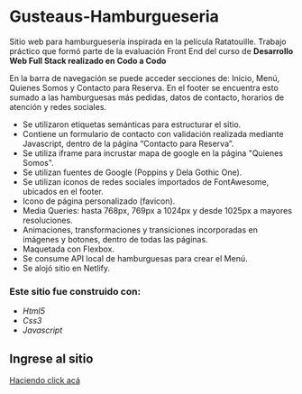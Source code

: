 # Gusteaus-Hamburgueseria
Sitio web para hamburguesería inspirada en la película Ratatouille. Trabajo práctico que formó parte de la evaluación Front End del curso de <strong>Desarrollo Web Full Stack realizado en Codo a Codo</strong>

En la barra de navegación se puede acceder secciones de: Inicio, Menú, Quienes Somos y Contacto para Reserva. En el footer se encuentra esto sumado a las hamburguesas más pedidas, datos de contacto, horarios de atención y redes sociales.

- Se utilizaron etiquetas semánticas para estructurar el sitio.
- Contiene un formulario de contacto con validación realizada mediante Javascript, dentro de la página “Contacto para Reserva”.
- Se utiliza iframe para incrustar mapa de google en la página "Quienes Somos".
- Se utilizan fuentes de Google (Poppins y Dela Gothic One).
- Se utilizan íconos de redes sociales importados de FontAwesome, ubicados en el footer.
- Icono de página personalizado (favicon).
- Media Queries: hasta 768px, 769px a 1024px y desde 1025px a mayores resoluciones.
- Animaciones, transformaciones y transiciones incorporadas en imágenes y botones, dentro de todas las páginas. 
- Maquetada con Flexbox.
- Se consume API local de hamburguesas para crear el Menú.
- Se alojó sitio en Netlify.

### Este sitio fue construido con:
- *Html5*
- *Css3*
- *Javascript*

## Ingrese al sitio
[Haciendo click acá](https://gusteaus-hamburgueseria.netlify.app/)
